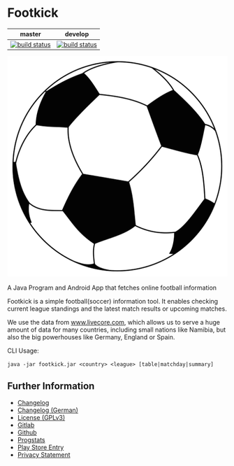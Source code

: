 # Footkick

|master|develop|
|:----:|:-----:|
|[![build status](https://gitlab.namibsun.net/namibsun/android/footkick/badges/master/build.svg)](https://gitlab.namibsun.net/namibsun/android/footkick/commits/master)|[![build status](https://gitlab.namibsun.net/namibsun/android/footkick/badges/develop/build.svg)](https://gitlab.namibsun.net/namibsun/android/footkick/commits/develop)|

![Logo](resources/logo/logo-readme.png)

A Java Program and Android App that fetches online football information

Footkick is a simple football(soccer) information tool. It enables checking current league
standings and the latest match results or upcoming matches.

We use the data from www.livecore.com, which allows us to serve a huge amount of data for many
countries, including small nations like Namibia, but also the big powerhouses
like Germany, England or Spain.

CLI Usage:

    java -jar footkick.jar <country> <league> [table|matchday|summary]

## Further Information

* [Changelog](CHANGELOG)
* [Changelog (German)](CHANGELOG-de-DE)
* [License (GPLv3)](LICENSE)
* [Gitlab](https://gitlab.namibsun.net/namibsun/android/footkick)
* [Github](https://github.com/namboy94/footkick)
* [Progstats](https://progstats.namibsun.net/projects/footkick)
* [Play Store Entry](https://play.google.com/store/apps/details?id=net.namibsun.footkick.android)
* [Privacy Statement](app/resources/playstore/privacy_statement.txt)
